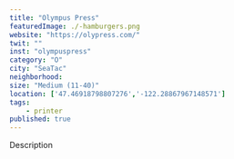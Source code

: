 ```yaml
---
title: "Olympus Press"
featuredImage: ./-hamburgers.png
website: "https://olypress.com/"
twit: ""
inst: "olympuspress"
category: "O"
city: "SeaTac"
neighborhood:
size: "Medium (11-40)"
location: ['47.46918798807276','-122.28867967148571']
tags:
    - printer
published: true
---
```


Description
